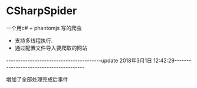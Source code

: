 # CSharpSpider
一个用c# + phantomjs 写的爬虫
- 支持多线程执行.
- 通过配置文件导入要爬取的网站

----------------------------------------update 2018年3月1日 12:42:29----------------------------------------

增加了全部处理完成后事件
